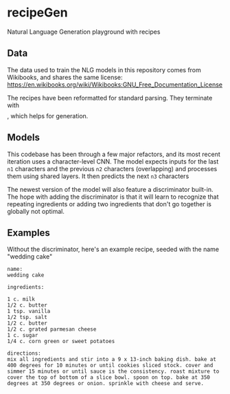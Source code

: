 # recipeGen
Natural Language Generation playground with recipes

## Data
The data used to train the NLG models in this repository comes from Wikibooks, and shares the same license:
https://en.wikibooks.org/wiki/Wikibooks:GNU_Free_Documentation_License

The recipes have been reformatted for standard parsing. They terminate with $$$$, which helps for generation.

## Models
This codebase has been through a few major refactors, and its most recent iteration uses a character-level CNN. The model expects inputs for the last `n1` characters and the previous `n2` characters (overlapping) and processes them using shared layers. It then predicts the next `n3` characters

The newest version of the model will also feature a discriminator built-in. The hope with adding the discriminator is that it will learn to recognize that repeating ingredients or adding two ingredients that don't go together is globally not optimal.

## Examples
Without the discriminator, here's an example recipe, seeded with the name "wedding cake"
```
name:
wedding cake

ingredients:

1 c. milk
1/2 c. butter
1 tsp. vanilla
1/2 tsp. salt
1/2 c. butter
1/2 c. grated parmesan cheese
1 c. sugar
1/4 c. corn green or sweet potatoes

directions:
mix all ingredients and stir into a 9 x 13-inch baking dish. bake at 400 degrees for 10 minutes or until cookies sliced stock. cover and simmer 15 minutes or until sauce is the consistency. roast mixture to cover the top of bottom of a slice bowl. spoon on top. bake at 350 degrees at 350 degrees or onion. sprinkle with cheese and serve.
```
